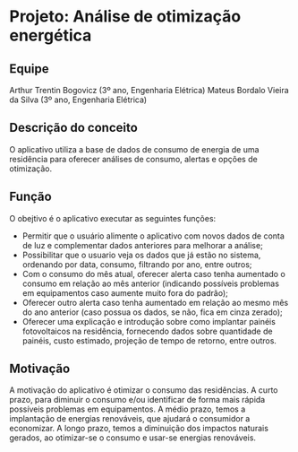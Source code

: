
# Projeto: Análise de otimização energética

## Equipe

Arthur Trentin Bogovicz (3º ano, Engenharia Elétrica)
Mateus Bordalo Vieira da Silva (3º ano, Engenharia Elétrica)

## Descrição do conceito

O aplicativo utiliza a base de dados de consumo de energia de uma residência para oferecer análises de consumo, alertas e opções de otimização.

## Função
O obejtivo é o aplicativo executar as seguintes funções:

- Permitir que o usuário alimente o aplicativo com novos dados de conta de luz e complementar dados anteriores para melhorar a análise;
- Possibilitar que o usuario veja os dados que já estão no sistema, ordenando por data, consumo, filtrando por ano, entre outros;
- Com o consumo do mês atual, oferecer alerta caso tenha aumentado o consumo em relação ao mês anterior (indicando possíveis problemas em equipamentos caso aumente muito fora do padrão);
- Oferecer outro alerta caso tenha aumentado em relação ao mesmo mês do ano anterior (caso possua os dados, se não, fica em cinza zerado);
- Oferecer uma explicação e introdução sobre como implantar painéis fotovoltaicos na residência, fornecendo dados sobre quantidade de painéis, custo estimado, projeção de tempo de retorno, entre outros.

## Motivação

A motivação do aplicativo é otimizar o consumo das residências. A curto prazo, para diminuir o consumo e/ou identificar de forma mais rápida possíveis problemas em equipamentos. A médio prazo, temos a implantação de energias renováveis, que ajudará o consumidor a economizar. A longo prazo, temos a diminuição dos impactos naturais gerados, ao otimizar-se o consumo e usar-se energias renováveis.